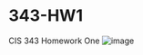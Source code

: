 # 343-HW1
CIS 343 Homework One
![image](https://github.com/user-attachments/assets/4fa6122c-4e43-4362-86a6-f2e89a60ab45)


